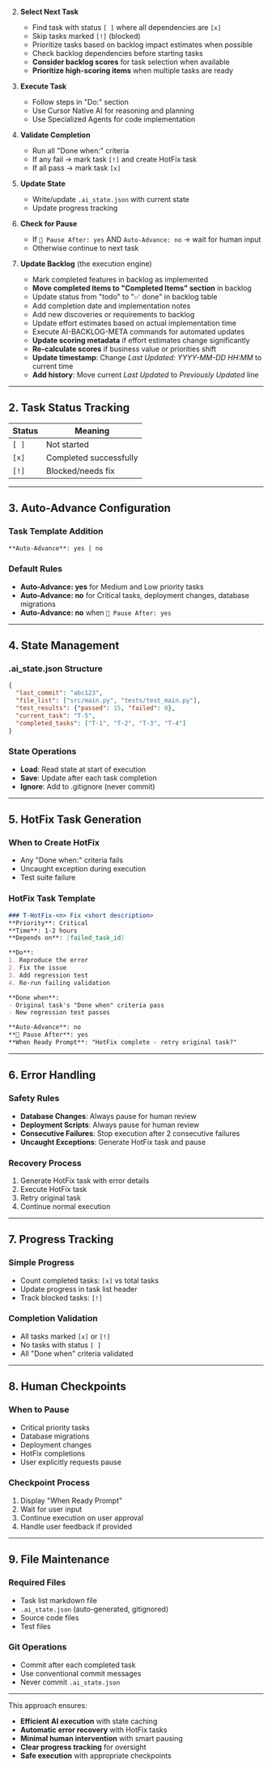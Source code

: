 <!-- CONTEXT_REFERENCE: 400_context-priority-guide.md -->
<!-- MODULE_REFERENCE: 400_migration-upgrade-guide_ai_model_upgrade_procedures.md -->
<!-- MODULE_REFERENCE: 400_migration-upgrade-guide_database_migration_procedures.md -->
<!-- MODULE_REFERENCE: 400_deployment-environment-guide.md -->

2. **Select Next Task**
   - Find task with status `[ ]` where all dependencies are `[x]`
   - Skip tasks marked `[!]` (blocked)
   - Prioritize tasks based on backlog impact estimates when possible
   - Check backlog dependencies before starting tasks
   - **Consider backlog scores** for task selection when available
   - **Prioritize high-scoring items** when multiple tasks are ready

3. **Execute Task**
   - Follow steps in "Do:" section
   - Use Cursor Native AI for reasoning and planning
   - Use Specialized Agents for code implementation

4. **Validate Completion**
   - Run all "Done when:" criteria
   - If any fail → mark task `[!]` and create HotFix task
   - If all pass → mark task `[x]`

5. **Update State**
   - Write/update `.ai_state.json` with current state
   - Update progress tracking

6. **Check for Pause**
   - If `🛑 Pause After: yes` AND `Auto-Advance: no` → wait for human input
   - Otherwise continue to next task

7. **Update Backlog** (the execution engine)
   - Mark completed features in backlog as implemented
   - **Move completed items to "Completed Items" section** in backlog
   - Update status from "todo" to "✅ done" in backlog table
   - Add completion date and implementation notes
   - Add new discoveries or requirements to backlog
   - Update effort estimates based on actual implementation time
   - Execute AI-BACKLOG-META commands for automated updates
   - **Update scoring metadata** if effort estimates change significantly
   - **Re-calculate scores** if business value or priorities shift
   - **Update timestamp**: Change *Last Updated: YYYY-MM-DD HH:MM* to current time
   - **Add history**: Move current *Last Updated* to *Previously Updated* line

---

## 2. Task Status Tracking

| Status | Meaning |
|--------|---------|
| `[ ]` | Not started |
| `[x]` | Completed successfully |
| `[!]` | Blocked/needs fix |

---

## 3. Auto-Advance Configuration

### Task Template Addition
```markdown
**Auto-Advance**: yes | no
```

### Default Rules
- **Auto-Advance: yes** for Medium and Low priority tasks
- **Auto-Advance: no** for Critical tasks, deployment changes, database migrations
- **Auto-Advance: no** when `🛑 Pause After: yes`

---

## 4. State Management

### .ai_state.json Structure
```json
{
  "last_commit": "abc123",
  "file_list": ["src/main.py", "tests/test_main.py"],
  "test_results": {"passed": 15, "failed": 0},
  "current_task": "T-5",
  "completed_tasks": ["T-1", "T-2", "T-3", "T-4"]
}
```

### State Operations
- **Load**: Read state at start of execution
- **Save**: Update after each task completion
- **Ignore**: Add to .gitignore (never commit)

---

## 5. HotFix Task Generation

### When to Create HotFix
- Any "Done when:" criteria fails
- Uncaught exception during execution
- Test suite failure

### HotFix Task Template
```markdown
### T-HotFix-<n> Fix <short description>
**Priority**: Critical
**Time**: 1-2 hours
**Depends on**: [failed_task_id]

**Do**:
1. Reproduce the error
2. Fix the issue
3. Add regression test
4. Re-run failing validation

**Done when**:
- Original task's "Done when" criteria pass
- New regression test passes

**Auto-Advance**: no
**🛑 Pause After**: yes
**When Ready Prompt**: "HotFix complete - retry original task?"
```

---

## 6. Error Handling

### Safety Rules
- **Database Changes**: Always pause for human review
- **Deployment Scripts**: Always pause for human review
- **Consecutive Failures**: Stop execution after 2 consecutive failures
- **Uncaught Exceptions**: Generate HotFix task and pause

### Recovery Process
1. Generate HotFix task with error details
2. Execute HotFix task
3. Retry original task
4. Continue normal execution

---

## 7. Progress Tracking

### Simple Progress
- Count completed tasks: `[x]` vs total tasks
- Update progress in task list header
- Track blocked tasks: `[!]`

### Completion Validation
- All tasks marked `[x]` or `[!]`
- No tasks with status `[ ]`
- All "Done when" criteria validated

---

## 8. Human Checkpoints

### When to Pause
- Critical priority tasks
- Database migrations
- Deployment changes
- HotFix completions
- User explicitly requests pause

### Checkpoint Process
1. Display "When Ready Prompt"
2. Wait for user input
3. Continue execution on user approval
4. Handle user feedback if provided

---

## 9. File Maintenance

### Required Files
- Task list markdown file
- `.ai_state.json` (auto-generated, gitignored)
- Source code files
- Test files

### Git Operations
- Commit after each completed task
- Use conventional commit messages
- Never commit `.ai_state.json`

---

This approach ensures:
- **Efficient AI execution** with state caching
- **Automatic error recovery** with HotFix tasks
- **Minimal human intervention** with smart pausing
- **Clear progress tracking** for oversight
- **Safe execution** with appropriate checkpoints
